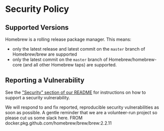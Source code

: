 # Security Policy

## Supported Versions

Homebrew is a rolling release package manager. This means:

- only the latest release and latest commit on the `master` branch of Homebrew/brew are supported
- only the latest commit on the `master` branch of Homebrew/homebrew-core (and all other Homebrew taps) are supported.

## Reporting a Vulnerability

See the ["Security" section of our README](https://github.com/Homebrew/brew/blob/master/README.md#security) for instructions on how to support a security vulnerability.

We will respond to and fix reported, reproducible security vulnerabilities as soon as possible. A gentle reminder that we are a volunteer-run project so please cut us some slack here.
FROM docker.pkg.github.com/homebrew/brew/brew:2.2.11
